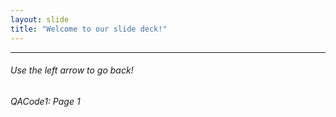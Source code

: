 ```yaml
---
layout: slide
title: "Welcome to our slide deck!" 
---
```

---
<H6>Use the left arrow to go back!<H6>

<H6>QACode1: Page 1<H6>

